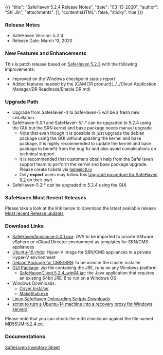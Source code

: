 {{{
  "title": "SafeHaven 5.2.4 Release Notes",
  "date": "03-13-2020",
  "author": "Shi Jin",
  "attachments": [],
  "contentIsHTML": false,
  "sticky": true
}}}

### Release Notes

- SafeHaven Version: 5.2.4
- Release Date: March 13, 2020

### New Features and Enhancements

This is patch release based on [SafeHaven 5.2.3](SafeHaven5.2.3-Release-Notes.md) with the following improvements:

- Improved on the Windows checkpoint status report
- Added features needed by the [CAM DR product](../../Cloud Application Manager/DR Readiness/Enable DR.md)

### Upgrade Path

* Upgrade from SafeHaven-4 to SafeHaven-5 will be a fresh new installation.
* SafeHaven-5.0.1 and SafeHaven-5.1.* can be upgraded to 5.2.4 using the GUI but the SRN kernel and base package needs manual upgrade
  * Note that even though it is possible to just upgrade the debian package using the GUI without updating the kernel and base package, it is highly recommended to update the kernel and base package to benefit from the bug fix and also avoid complications on technical support
  * It is recommended that customers obtain help from the SafeHaven support team to perform the kernel and base package upgrade. Please create tickets via help@ctl.io
  * Only **expert** users may follow this [Upgrade procedure for SafeHaven 5.2](SH-5.1-Upgrade-5.2.md) on their own
* SafeHaven-5.2.* can be upgraded to 5.2.4 using the GUI.  

### SafeHaven Most Recent Releases

Please take a look at the link below to download the latest available release  
[Most recent Release updates](../Overview/Most-Recent-SafeHaven-Release-Updates.md)

### Download Links

* [SafeHavenAppliance-5.0.1.ova](https://download.safehaven.ctl.io/SH-5.0.1/SafeHavenAppliance-5.0.1.ova): OVA to be imported to private VMware vSphere or vCloud Director envrionment as templates for SRN/CMS appliances
* [Ubuntu-16.vhdx](https://download.safehaven.ctl.io/SH-5.0.0/Ubuntu-16.vhdx): Hyper-V image for SRN/CMS appliances in a private Hyper-V envrionment
* [Debian Package for CMS/SRN](https://download.safehaven.ctl.io/SH-5.2.4/safehaven-5.2.4.deb): to be used in the cluster installer
* [GUI Package](https://download.safehaven.ctl.io/SH-5.2.4/SafeHavenConsole-5.2.4.zip): zip file containing the JRE, runs on any Windows platform
  * [SafeHavenClient.5.2.4_win64.jar](https://download.safehaven.ctl.io/SH-5.2.4/SafeHavenClient.5.2.4_win64.jar): the Java application that requires an existing 64bit JRE-8 to run on a Windows OS
* Windows Downloads:
  * [Driver Installer](https://download.safehaven.ctl.io/SH-5.2.4/safehaven_windows_driver-5.2.4.exe)
  * [MakeStub.exe](https://download.safehaven.ctl.io/SH-5.2.4/MakeStub-5.2.4.exe)
* [Linux SafeHaven Onboarding Scripts Downloads](linux-onboarding-releases.md)
* [script to turn a Ubuntu-14 machine into a recovery proxy for Windows servers](https://download.safehaven.ctl.io/SH-5.2.4/makestub_for_windows.sh)

Please note that you can check the md5 checksum against the file named [MD5SUM-5.2.4.txt](https://download.safehaven.ctl.io/SH-5.2.4/MD5SUM-5.2.4.txt).

### Documentations

[SafeHaven Inventory Sheet](https://download.safehaven.ctl.io/SH-5-Docs/SafeHaven-Inventory-Sheet-Azure.xlsm)
